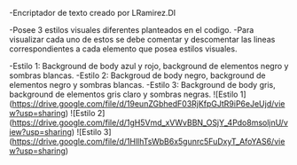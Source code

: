-Encriptador de texto creado por LRamirez.DI

-Posee 3 estilos visuales diferentes planteados en el codigo. 
-Para visualizar cada uno de estos se debe comentar y descomentar las lineas correspondientes a cada elemento que posea estilos visuales.

-Estilo 1: Background de body azul y rojo, background de elementos negro y sombras blancas. 
-Estilo 2: Backgroud de body negro, background de elementos negro y sombras blancas.
-Estilo 3: Background de body gris, background de elementos gris claro y sombras negras.
![Estilo 1] (https://drive.google.com/file/d/19eunZGbhedF03RjKfpGJtR9iP6eJeUjd/view?usp=sharing)
![Estilo 2] (https://drive.google.com/file/d/1gH5Vmd_xVWvBBN_OSjY_4Pdo8msoljnU/view?usp=sharing)
![Estilo 3] (https://drive.google.com/file/d/1HllhTsWbB6x5gunrc5FuDxyT_AfoYAS6/view?usp=sharing)
